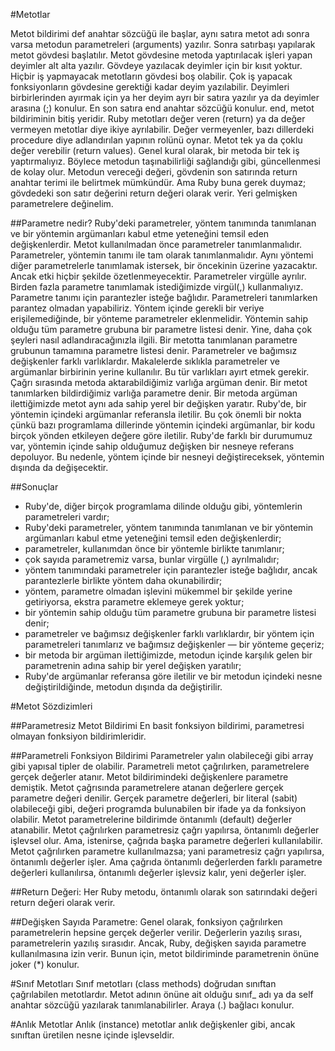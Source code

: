 #Metotlar

Metot bildirimi def anahtar sözcüğü ile başlar, aynı satıra metot adı sonra varsa metodun parametreleri (arguments) yazılır. Sonra satırbaşı yapılarak metot gövdesi başlatılır. Metot gövdesine metoda yaptırılacak işleri yapan deyimler alt alta yazılır. Gövdeye yazılacak deyimler için bir kısıt yoktur. Hiçbir iş yapmayacak metotların gövdesi boş olabilir. Çok iş yapacak fonksiyonların gövdesine gerektiği kadar deyim yazılabilir. Deyimleri birbirlerinden ayırmak için ya her deyim ayrı bir satıra yazılır ya da deyimler arasına (;) konulur. En son satıra end anahtar sözcüğü konulur. end, metot bildiriminin bitiş yeridir.
Ruby metotları değer veren (return) ya da değer vermeyen metotlar diye ikiye ayrılabilir. Değer vermeyenler, bazı dillerdeki procedure diye adlandırılan yapının rolünü oynar. Metot tek ya da çoklu değer verebilir (return values). Genel kural olarak, bir metoda bir tek iş yaptırmalıyız. Böylece metodun taşınabilirliği sağlandığı gibi, güncellenmesi de kolay olur. Metodun vereceği değeri, gövdenin son satırında return anahtar terimi ile belirtmek mümkündür. Ama Ruby buna gerek duymaz; gövdedeki son satır değerini return değeri olarak verir. Yeri gelmişken parametrelere değinelim.

##Parametre nedir?
Ruby'deki parametreler, yöntem tanımında tanımlanan ve bir yöntemin argümanları kabul etme yeteneğini temsil eden değişkenlerdir.
Metot kullanılmadan önce parametreler tanımlanmalıdır.
Parametreler, yöntemin tanımı ile tam olarak tanımlanmalıdır. Aynı yöntemi diğer parametrelerle tanımlamak istersek, bir öncekinin üzerine yazacaktır. Ancak etki hiçbir şekilde özetlenmeyecektir.
Parametreler virgülle ayrılır.
Birden fazla parametre tanımlamak istediğimizde virgül(,) kullanmalıyız.
Parametre tanımı için parantezler isteğe bağlıdır.
Parametreleri tanımlarken parantez olmadan yapabiliriz. Yöntem içinde gerekli bir veriye erişilemediğinde, bir yönteme parametreler eklenmelidir.
Yöntemin sahip olduğu tüm parametre grubuna bir parametre listesi denir.
Yine, daha çok şeyleri nasıl adlandıracağınızla ilgili. Bir metotta tanımlanan parametre grubunun tamamına parametre listesi denir.
Parametreler ve bağımsız değişkenler farklı varlıklardır.
Makalelerde sıklıkla parametreler ve argümanlar birbirinin yerine kullanılır. Bu tür varlıkları ayırt etmek gerekir.
Çağrı sırasında metoda aktarabildiğimiz varlığa argüman denir.
Bir metot tanımlarken bildirdiğimiz varlığa parametre denir.
Bir metoda argüman ilettiğimizde metot aynı ada sahip yerel bir değişken yaratır.
Ruby'de, bir yöntemin içindeki argümanlar referansla iletilir.
Bu çok önemli bir nokta çünkü bazı programlama dillerinde yöntemin içindeki argümanlar, bir kodu birçok yönden etkileyen değere göre iletilir. Ruby'de farklı bir durumumuz var, yöntemin içinde sahip olduğumuz değişken bir nesneye referans depoluyor.
Bu nedenle, yöntem içinde bir nesneyi değiştireceksek, yöntemin dışında da değişecektir.

##Sonuçlar
- Ruby'de, diğer birçok programlama dilinde olduğu gibi, yöntemlerin parametreleri vardır;
- Ruby'deki parametreler, yöntem tanımında tanımlanan ve bir yöntemin argümanları kabul etme yeteneğini temsil eden değişkenlerdir;
- parametreler, kullanımdan önce bir yöntemle birlikte tanımlanır;
- çok sayıda parametremiz varsa, bunlar virgülle (,) ayrılmalıdır;
- yöntem tanımındaki parametreler için parantezler isteğe bağlıdır, ancak parantezlerle birlikte yöntem daha okunabilirdir;
- yöntem, parametre olmadan işlevini mükemmel bir şekilde yerine getiriyorsa, ekstra parametre eklemeye gerek yoktur;
- bir yöntemin sahip olduğu tüm parametre grubuna bir parametre listesi denir;
- parametreler ve bağımsız değişkenler farklı varlıklardır, bir yöntem için parametreleri tanımlarız ve bağımsız değişkenler — bir yönteme geçeriz;
- bir metoda bir argüman ilettiğimizde, metodun içinde karşılık gelen bir parametrenin adına sahip bir yerel değişken yaratılır;
- Ruby'de argümanlar referansa göre iletilir ve bir metodun içindeki nesne değiştirildiğinde, metodun dışında da değiştirilir.

#Metot Sözdizimleri

##Parametresiz Metot Bildirimi
En basit fonksiyon bildirimi, parametresi olmayan fonksiyon bildirimleridir.

##Parametreli Fonksiyon Bildirimi
 Parametreler yalın olabileceği gibi array gibi yapısal tipler de olabilir.  Parametreli metot çağrılırken, parametrelere gerçek değerler atanır. Metot bildirimindeki değişkenlere parametre demiştik. Metot çağrısında parametrelere atanan değerlere gerçek parametre değeri denilir. Gerçek parametre değerleri, bir literal (sabit) olabileceği gibi, değeri programda bulunabilen bir ifade ya da fonksiyon olabilir. Metot parametrelerine bildirimde öntanımlı (default) değerler atanabilir. Metot çağrılırken parametresiz çağrı yapılırsa, öntanımlı değerler işlevsel olur. Ama, istenirse, çağrıda başka parametre değerleri kullanılabilir. Metot çağrılırken parametre kullanılmazsa; yani parametresiz çağrı yapılırsa, öntanımlı değerler işler. Ama çağrıda öntanımlı değerlerden farklı parametre değerleri kullanılırsa, öntanımlı değerler işlevsiz kalır, yeni değerler işler.

##Return Değeri:
Her Ruby metodu, öntanımlı olarak son satırındaki değeri return değeri olarak verir. 

##Değişken Sayıda Parametre:
Genel olarak, fonksiyon çağrılırken parametrelerin hepsine gerçek değerler verilir. Değerlerin yazılış sırası, parametrelerin yazılış sırasıdır. Ancak, Ruby, değişken sayıda parametre kullanılmasına izin verir. Bunun için, metot bildiriminde parametrenin önüne joker (*) konulur.

#Sınıf Metotları 
Sınıf metotları (class methods) doğrudan sınıftan çağrılabilen metotlardır. Metot adının önüne ait olduğu sınıf_ adı ya da self anahtar sözcüğü yazılarak tanımlanabilirler. Araya (.) bağlacı konulur.

#Anlık Metotlar
Anlık (instance) metotlar anlık değişkenler gibi, ancak sınıftan üretilen nesne içinde işlevseldir.
 





